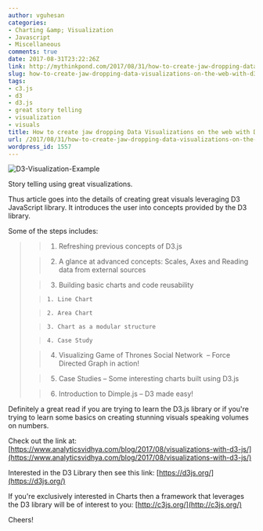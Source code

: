 ```yaml
---
author: vguhesan
categories:
- Charting &amp; Visualization
- Javascript
- Miscellaneous
comments: true
date: 2017-08-31T23:22:26Z
link: http://mythinkpond.com/2017/08/31/how-to-create-jaw-dropping-data-visualizations-on-the-web-with-d3-js/
slug: how-to-create-jaw-dropping-data-visualizations-on-the-web-with-d3-js
tags:
- c3.js
- d3
- d3.js
- great story telling
- visualization
- visuals
title: How to create jaw dropping Data Visualizations on the web with D3.js?
url: /2017/08/31/how-to-create-jaw-dropping-data-visualizations-on-the-web-with-d3-js/
wordpress_id: 1557
---
```


![D3-Visualization-Example](/img/2017/08/d3-visualization-example.jpg)

Story telling using great visualizations.

Thus article goes into the details of creating great visuals leveraging D3 JavaScript library. It introduces the user into concepts provided by the D3 library.

Some of the steps includes:


<blockquote>

> 
> 
	
>   1. Refreshing previous concepts of D3.js
> 
	
>   2. A glance at advanced concepts: Scales, Axes and Reading data from external sources
> 
	
>   3. Building basic charts and code reusability

	
>     1. Line Chart
> 
	
>     2. Area Chart
> 
	
>     3. Chart as a modular structure
> 
	
>     4. Case Study
> 


> 
	
>   4. Visualizing Game of Thrones Social Network  – Force Directed Graph in action!
> 
	
>   5. Case Studies – Some interesting charts built using D3.js
> 
	
>   6. Introduction to Dimple.js – D3 made easy!
> 

</blockquote>


Definitely a great read if you are trying to learn the D3.js library or if you're trying to learn some basics on creating stunning visuals speaking volumes on numbers.

Check out the link at:
[https://www.analyticsvidhya.com/blog/2017/08/visualizations-with-d3-js/](https://www.analyticsvidhya.com/blog/2017/08/visualizations-with-d3-js/)

Interested in the D3 Library then see this link:
[https://d3js.org/](https://d3js.org/)

If you're exclusively interested in Charts then a framework that leverages the D3 library will be of interest to you:
[http://c3js.org/](http://c3js.org/)

Cheers!




